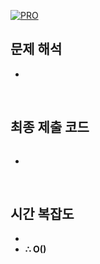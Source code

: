 [![PRO]][Link]

## 문제 해석

-

<br/>

## 최종 제출 코드

```js

```

-

<br/>

## 시간 복잡도

-
-   **∴ O()**

<!---------------------------------------------------------------------------->

[PRO]: https://github.com/GoSSaChin/algorithm-js/assets/107768516/67c43b52-bc3f-4571-a249-5519021afbb0
[Link]: https://school.programmers.co.kr/learn/courses/30/lessons/17677
